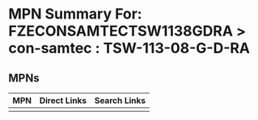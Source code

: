 



# MPN Summary For: FZECONSAMTECTSW1138GDRA > con-samtec : TSW-113-08-G-D-RA

## MPNs
  

|MPN|Direct Links|Search Links|
| :--- | :--- | :--- |
||||
